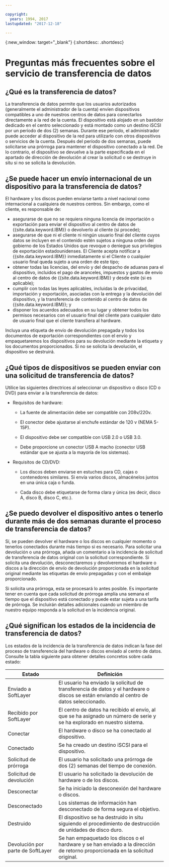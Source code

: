 ```yaml
---

copyright:
  years: 1994, 2017
lastupdated: "2017-12-18"

---
```

{:new_window: target="_blank"}
{:shortdesc: .shortdesc}

# Preguntas más frecuentes sobre el servicio de transferencia de datos

## ¿Qué es la transferencia de datos?

La transferencia de datos permite que los usuarios autorizados (generalmente el administrador de la cuenta) envíen dispositivos compatibles a uno de nuestros centros de datos para conectarlos directamente a la red de la cuenta. El dispositivo está alojado en un bastidor dedicado en el centro seleccionado y está montado como un destino iSCSI por un período de dos (2) semanas. Durante ese período, el administrador puede acceder al dispositivo de la red para utilizarlo con otros dispositivos o servicios de la cuenta. Después del período de dos semanas, puede solicitarse una prórroga para mantener el dispositivo conectado a la red. De lo contrario, el dispositivo se devuelve a la parte especificada en el apartado de dirección de devolución al crear la solicitud o se destruye in situ si no se solicita la devolución.


## ¿Se puede hacer un envío internacional de un dispositivo para la transferencia de datos?

El hardware y los discos pueden enviarse tanto a nivel nacional como internacional a cualquiera de nuestros centros. Sin embargo, como el cliente, es responsable de:

- asegurarse de que no se requiera ninguna licencia de importación o exportación para enviar el dispositivo al centro de datos de {{site.data.keyword.IBM}} o devolverlo al cliente (si procede);
- asegurarse de que ni el cliente ni ningún usuario final del cliente cuyos datos se incluyen en el contenido estén sujetos a ninguna orden del gobierno de los Estados Unidos que revoque o deniegue sus privilegios de exportación estadounidenses. El Cliente acepta notificar a {{site.data.keyword.IBM}} inmediatamente si el Cliente o cualquier usuario final queda sujeto a una orden de este tipo;
- obtener todas las licencias, del envío y del despacho de aduanas para el dispositivo, incluidos el pago de aranceles, impuestos y gastos de envío al centro de datos de {{site.data.keyword.IBM}} y desde este (si es aplicable);
- cumplir con todas las leyes aplicables, incluidas la de privacidad, importación y exportación, asociadas con la entrega y la devolución del dispositivo, y la transferencia de contenido al centro de datos de {{site.data.keyword.IBM}}; y
- disponer los acuerdos adecuados en su lugar y obtener todos los permisos necesarios con el usuario final del cliente para cualquier dato de usuario final que el cliente transfiera al hardware.

Incluya una etiqueta de envío de devolución prepagada y todos los documentos de exportación correspondientes con el envío y empaquetaremos los dispositivos para su devolución mediante la etiqueta y los documentos proporcionados. Si no se solicita la devolución, el dispositivo se destruirá.


## ¿Qué tipos de dispositivos se pueden enviar con una solicitud de transferencia de datos?
Utilice las siguientes directrices al seleccionar un dispositivo o disco (CD o DVD) para enviar a la transferencia de datos:

- Requisitos de hardware:
   - La fuente de alimentación debe ser compatible con 208v/220v.

   - El conector debe ajustarse al enchufe estándar de 120 v (NEMA 5-15P).

   - El dispositivo debe ser compatible con USB 2.0 o USB 3.0.

   - Debe proporcione un conector USB A macho (conector USB estándar que se ajusta a la mayoría de los sistemas).
 
- Requisitos de CD/DVD:

   - Los discos deben enviarse en estuches para CD, cajas o contenedores similares. Si envía varios discos, almacénelos juntos en una única caja o funda.

   - Cada disco debe etiquetarse de forma clara y única (es decir, disco A, disco B, disco C, etc.).
   
## ¿Se puedo devolver el dispositivo antes o tenerlo durante más de dos semanas durante el proceso de transferencia de datos? 

Sí, se pueden devolver el hardware o los discos en cualquier momento o tenerlos conectados durante más tiempo si es necesario. Para solicitar una devolución o una prórroga, añada un comentario a la incidencia de solicitud de transferencia de datos original con la solicitud correspondiente. Si solicita una devolución, desconectaremos y devolveremos el hardware o discos a la dirección de envío de devolución proporcionada en la solicitud original mediante las etiquetas de envío prepagadas y con el embalaje proporcionado. 

Si solicita una prórroga, esta se procesará lo antes posible. Es importante tener en cuenta que cada solicitud de prórroga amplía una semana el tiempo que el dispositivo está conectado y puede estar sujeta a una tarifa de prórroga. Se incluirán detalles adicionales cuando un miembro de nuestro equipo responda a la solicitud en la incidencia original.
   
## ¿Qué significan los estados de la incidencia de transferencia de datos?

Los estados de la incidencia de la transferencia de datos indican la fase del proceso de transferencia del hardware o discos enviado al centro de datos. Consulte la tabla siguiente para obtener detalles concretos sobre cada estado:

|Estado 	| Definición |
|---------| -----------|
|Enviado a SoftLayer 	|El usuario ha enviado la solicitud de transferencia de datos y el hardware o discos se están enviando al centro de datos seleccionado.|
|Recibido por SoftLayer |	El centro de datos ha recibido el envío, al que se ha asignado un número de serie y se ha explorado en nuestro sistema.|
|Conectar |	El hardware o disco se ha conectado al dispositivo.|
|Conectado |	Se ha creado un destino iSCSI para el dispositivo.|
|Solicitud de prórroga |	El usuario ha solicitado una prórroga de dos (2) semanas del tiempo de conexión.|
|Solicitud de devolución | El usuario ha solicitado la devolución de hardware o de los discos.|
|Desconectar |	Se ha iniciado la desconexión del hardware o discos.|
|Desconectado |	Los sistemas de información han desconectado de forma segura el objetivo.|
|Destruido | El dispositivo se ha destruido in situ siguiendo el procedimiento de destrucción de unidades de disco duro.|
|Devolución por parte de SoftLayer |	Se han empaquetado los discos o el hardware y se han enviado a la dirección de retorno proporcionada en la solicitud original.|
